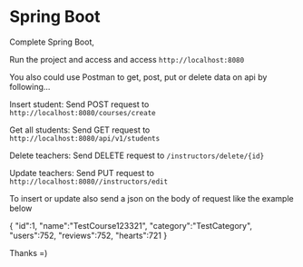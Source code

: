 # Spring Boot

Complete Spring Boot,

Run the project and access and access `http://localhost:8080`

You also could use Postman to get, post, put or delete data on api by following...

Insert student: Send POST request to `http://localhost:8080/courses/create`

Get all students: Send GET request to `http://localhost:8080/api/v1/students`

Delete teachers: Send DELETE request to `/instructors/delete/{id}`

Update teachers: Send PUT request to `http://localhost:8080//instructors/edit`

To insert or update also send a json on the body of request like the example below

{
  "id":1,
  "name":"TestCourse123321",
  "category":"TestCategory",
  "users":752,
  "reviews":752,
  "hearts":721
}

Thanks =)
